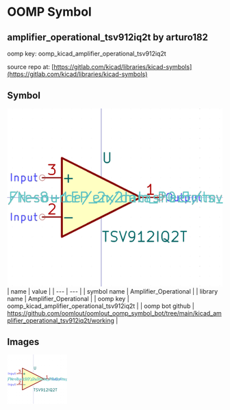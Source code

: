 # OOMP Symbol  
## amplifier_operational_tsv912iq2t  by arturo182  
  
oomp key: oomp_kicad_amplifier_operational_tsv912iq2t  
  
source repo at: [https://gitlab.com/kicad/libraries/kicad-symbols](https://gitlab.com/kicad/libraries/kicad-symbols)  
## Symbol  
  
[![working.png](working_600.png)](working.png)  
| name | value | 
| --- | --- | 
| symbol name | Amplifier_Operational | 
| library name | Amplifier_Operational | 
| oomp key | oomp_kicad_amplifier_operational_tsv912iq2t | 
| oomp bot github | https://github.com/oomlout/oomlout_oomp_symbol_bot/tree/main/kicad_amplifier_operational_tsv912iq2t/working | 
## Images  
  
[![working.png](working_140.png)](working.png)  
